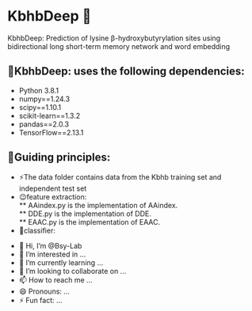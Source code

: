 # KbhbDeep 🧐
KbhbDeep: Prediction of lysine β-hydroxybutyrylation sites using bidirectional long short-term memory network and word embedding

## 🚀KbhbDeep: uses the following dependencies:
* Python 3.8.1<br>
* numpy==1.24.3<br>
* scipy==1.10.1<br>
* scikit-learn==1.3.2<br>
* pandas==2.0.3<br>
* TensorFlow==2.13.1<br>
## 👀Guiding principles:
* ⚡The data folder contains data from the Kbhb training set and independent test set<br>
* 😉feature extraction:<br>
**  AAindex.py is the implementation of AAindex.<br>
**  DDE.py is the implementation of DDE.<br>
**  EAAC.py is the implementation of EAAC.<br>
* 🌱classifier:<br>
  

- 👋 Hi, I’m @Bsy-Lab
- 👀 I’m interested in ...
- 🌱 I’m currently learning ...
- 💞️ I’m looking to collaborate on ...
- 📫 How to reach me ...
- 😄 Pronouns: ...
- ⚡ Fun fact: ...
